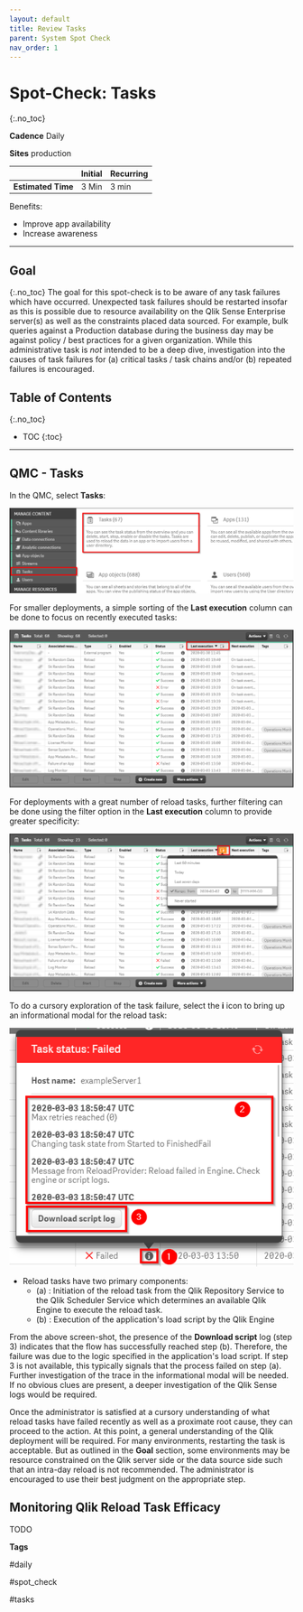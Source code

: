 ```yaml
---
layout: default
title: Review Tasks
parent: System Spot Check
nav_order: 1
---
```


# Spot-Check: Tasks
{:.no_toc}

**Cadence** <span class="label cadence">Daily</span>

**Sites** <span class="label prod">production</span>


|                                  		                    | Initial | Recurring  |
|---------------------------------------------------------|---------|------------|
| <i class="far fa-clock fa-sm"></i> **Estimated Time**   | 3 Min   | 3 min      |

Benefits:

  - Improve app availability
  - Increase awareness
  
-------------------------

## Goal
{:.no_toc}
The goal for this spot-check is to be aware of any task failures which have occurred. Unexpected task failures should be restarted insofar as this is possible due to resource availability on the Qlik Sense Enterprise server(s) as well as the constraints placed data sourced. For example, bulk queries against a Production database during the business day may be against policy / best practices for a given organization. While this administrative task is _not_ intended to be a deep dive, investigation into the causes of task failures for (a) critical tasks / task chains and/or (b) repeated failures is encouraged.

## Table of Contents
{:.no_toc}

* TOC
{:toc}
-------------------------

## QMC - Tasks

In the QMC, select **Tasks**:

[![check_tasks-1.png](images/check_tasks-1.png)](https://raw.githubusercontent.com/eapowertools/qs-admin-playbook/master/docs/system_spot_check/images/check_tasks-1.png)

For smaller deployments, a simple sorting of the **Last execution** column can be done to focus on recently executed tasks:

[![check_tasks-2.png](images/check_tasks-2.png)](https://raw.githubusercontent.com/eapowertools/qs-admin-playbook/master/docs/system_spot_check/images/check_tasks-2.png)

For deployments with a great number of reload tasks, further filtering can be done using the filter option in the **Last execution** column to provide greater specificity:

[![check_tasks-3.png](images/check_tasks-3.png)](https://raw.githubusercontent.com/eapowertools/qs-admin-playbook/master/docs/system_spot_check/images/check_tasks-3.png)

To do a cursory exploration of the task failure, select the **i** icon to bring up an informational modal for the reload task:

[![check_tasks-4.png](images/check_tasks-4.png)](https://raw.githubusercontent.com/eapowertools/qs-admin-playbook/master/docs/system_spot_check/images/check_tasks-4.png)

 * Reload tasks have two primary components:
   * (a) : Initiation of the reload task from the Qlik Repository Service to the Qlik Scheduler Service which determines an available Qlik Engine to execute the reload task.
   * (b) : Execution of the application's load script by the Qlik Engine

From the above screen-shot, the presence of the **Download script** log (step 3) indicates that the flow has successfully reached step (b). Therefore, the failure was due to the logic specified in the application's load script. If step 3 is not available, this typically signals that the process failed on step (a). Further investigation of the trace in the informational modal will be needed. If no obvious clues are present, a deeper investigation of the Qlik Sense logs would be required.

Once the administrator is satisfied at a cursory understanding of what reload tasks have failed recently as well as a proximate root cause, they can proceed to the action. At this point, a general understanding of the Qlik deployment will be required. For many environments, restarting the task is acceptable. But as outlined in the **Goal** section, some environments may be resource constrained on the Qlik server side or the data source side such that an intra-day reload is not recommended. The administrator is encouraged to use their best judgment on the appropriate step.

## Monitoring Qlik Reload Task Efficacy

TODO

**Tags**

#daily

#spot_check

#tasks

&nbsp;
